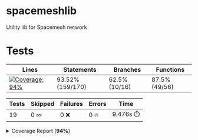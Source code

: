 # spacemeshlib

Utility lib for Spacemesh network

# Tests

| Lines | Statements | Branches | Functions |
| ----- | ------- | -------- | -------- |
| <a href="https://github.com/andreivcodes/spacemeshlib/blob/d9799599302fbd7f27185da396e42931932daa2a/README.md"><img alt="Coverage: 94%" src="https://img.shields.io/badge/Coverage-94%25-brightgreen.svg" /></a><br/> | 93.52% (159/170) | 62.5% (10/16) | 87.5% (49/56) |

| Tests | Skipped | Failures | Errors | Time |
| ----- | ------- | -------- | -------- | ------------------ |
| 19 | 0 :zzz: | 0 :x: | 0 :fire: | 9.476s :stopwatch: |

<details><summary>Coverage Report (<b>94%</b>)</summary><table><tr><th>File</th><th>% Stmts</th><th>% Branch</th><th>% Funcs</th><th>% Lines</th><th>Uncovered Line #s</th></tr><tbody><tr><td><b>All files</b></td><td><b>93.52</b></td><td><b>62.5</b></td><td><b>87.5</b></td><td><b>94.53</b></td><td><!-- Jest Coverage Comment:Begin -->nbsp;nbsp;nbsp;nbsp;</td></tr><tr><td><!-- Jest Coverage Comment:Begin -->nbsp;nbsp; <!-- Jest Coverage Comment:Begin -->nbsp;nbsp;<a href="https://github.com/andreivcodes/spacemeshlib/blob/d9799599302fbd7f27185da396e42931932daa2a/channels.ts">channels.ts</a></td><td>100</td><td>50</td><td>100</td><td>100</td><td><a href="https://github.com/andreivcodes/spacemeshlib/blob/d9799599302fbd7f27185da396e42931932daa2a/channels.ts#L11-L20">11<!-- Jest Coverage Comment:Begin -->ndash;ndash;ndash;ndash;20</a></td></tr><tr><td><!-- Jest Coverage Comment:Begin -->nbsp;nbsp; <!-- Jest Coverage Comment:Begin -->nbsp;nbsp;<a href="https://github.com/andreivcodes/spacemeshlib/blob/d9799599302fbd7f27185da396e42931932daa2a/crypto.ts">crypto.ts</a></td><td>93.51</td><td>100</td><td>84.44</td><td>91.76</td><td><a href="https://github.com/andreivcodes/spacemeshlib/blob/d9799599302fbd7f27185da396e42931932daa2a/crypto.ts#L28">28</a>, <a href="https://github.com/andreivcodes/spacemeshlib/blob/d9799599302fbd7f27185da396e42931932daa2a/crypto.ts#L42">42</a>, <a href="https://github.com/andreivcodes/spacemeshlib/blob/d9799599302fbd7f27185da396e42931932daa2a/crypto.ts#L58">58</a>, <a href="https://github.com/andreivcodes/spacemeshlib/blob/d9799599302fbd7f27185da396e42931932daa2a/crypto.ts#L74">74</a>, <a href="https://github.com/andreivcodes/spacemeshlib/blob/d9799599302fbd7f27185da396e42931932daa2a/crypto.ts#L92">92</a>, <a href="https://github.com/andreivcodes/spacemeshlib/blob/d9799599302fbd7f27185da396e42931932daa2a/crypto.ts#L111">111</a>, <a href="https://github.com/andreivcodes/spacemeshlib/blob/d9799599302fbd7f27185da396e42931932daa2a/crypto.ts#L168">168</a></td></tr><tr><td><!-- Jest Coverage Comment:Begin -->nbsp;nbsp; <!-- Jest Coverage Comment:Begin -->nbsp;nbsp;<a href="https://github.com/andreivcodes/spacemeshlib/blob/d9799599302fbd7f27185da396e42931932daa2a/global_state.ts">global_state.ts</a></td><td>91.17</td><td>25</td><td>100</td><td>100</td><td><a href="https://github.com/andreivcodes/spacemeshlib/blob/d9799599302fbd7f27185da396e42931932daa2a/global_state.ts#L10">10</a>, <a href="https://github.com/andreivcodes/spacemeshlib/blob/d9799599302fbd7f27185da396e42931932daa2a/global_state.ts#L29-L50">29<!-- Jest Coverage Comment:Begin -->ndash;ndash;50</a></td></tr><tr><td><!-- Jest Coverage Comment:Begin -->nbsp;nbsp; <!-- Jest Coverage Comment:Begin -->nbsp;nbsp;<a href="https://github.com/andreivcodes/spacemeshlib/blob/d9799599302fbd7f27185da396e42931932daa2a/tx.ts">tx.ts</a></td><td>90.9</td><td>50</td><td>100</td><td>100</td><td><a href="https://github.com/andreivcodes/spacemeshlib/blob/d9799599302fbd7f27185da396e42931932daa2a/tx.ts#L12">12</a></td></tr></tbody></table></details>


